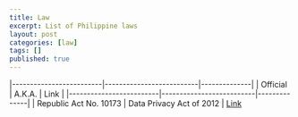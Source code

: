 ```yaml
---
title: Law
excerpt: List of Philippine laws
layout: post
categories: [law]
tags: []
published: true
---
```


|-------------------------|--------------------------|--------------|
| Official                | A.K.A.                   | Link         |
|-------------------------|--------------------------|--------------|
| Republic Act No. 10173  | Data Privacy Act of 2012 | [Link](http://www.gov.ph/2012/08/15/republic-act-no-10173/)
